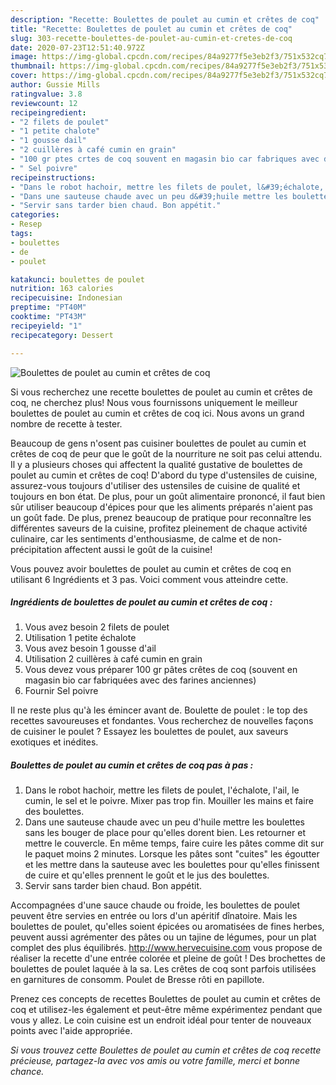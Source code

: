 ```yaml
---
description: "Recette: Boulettes de poulet au cumin et crêtes de coq"
title: "Recette: Boulettes de poulet au cumin et crêtes de coq"
slug: 303-recette-boulettes-de-poulet-au-cumin-et-cretes-de-coq
date: 2020-07-23T12:51:40.972Z
image: https://img-global.cpcdn.com/recipes/84a9277f5e3eb2f3/751x532cq70/boulettes-de-poulet-au-cumin-et-cretes-de-coq-photo-principale-de-la-recette.jpg
thumbnail: https://img-global.cpcdn.com/recipes/84a9277f5e3eb2f3/751x532cq70/boulettes-de-poulet-au-cumin-et-cretes-de-coq-photo-principale-de-la-recette.jpg
cover: https://img-global.cpcdn.com/recipes/84a9277f5e3eb2f3/751x532cq70/boulettes-de-poulet-au-cumin-et-cretes-de-coq-photo-principale-de-la-recette.jpg
author: Gussie Mills
ratingvalue: 3.8
reviewcount: 12
recipeingredient:
- "2 filets de poulet"
- "1 petite chalote"
- "1 gousse dail"
- "2 cuillères à café cumin en grain"
- "100 gr ptes crtes de coq souvent en magasin bio car fabriques avec des farines anciennes"
- " Sel poivre"
recipeinstructions:
- "Dans le robot hachoir, mettre les filets de poulet, l&#39;échalote, l&#39;ail, le cumin, le sel et le poivre. Mixer pas trop fin. Mouiller les mains et faire des boulettes."
- "Dans une sauteuse chaude avec un peu d&#39;huile mettre les boulettes sans les bouger de place pour qu&#39;elles dorent bien. Les retourner et mettre le couvercle. En même temps, faire cuire les pâtes comme dit sur le paquet moins 2 minutes. Lorsque les pâtes sont &#34;cuites&#34; les égoutter et les mettre dans la sauteuse avec les boulettes pour qu&#39;elles finissent de cuire et qu&#39;elles prennent le goût et le jus des boulettes."
- "Servir sans tarder bien chaud. Bon appétit."
categories:
- Resep
tags:
- boulettes
- de
- poulet

katakunci: boulettes de poulet 
nutrition: 163 calories
recipecuisine: Indonesian
preptime: "PT40M"
cooktime: "PT43M"
recipeyield: "1"
recipecategory: Dessert

---
```



![Boulettes de poulet au cumin et crêtes de coq](https://img-global.cpcdn.com/recipes/84a9277f5e3eb2f3/751x532cq70/boulettes-de-poulet-au-cumin-et-cretes-de-coq-photo-principale-de-la-recette.jpg)

Si vous recherchez une recette boulettes de poulet au cumin et crêtes de coq, ne cherchez plus! Nous vous fournissons uniquement le meilleur boulettes de poulet au cumin et crêtes de coq ici. Nous avons un grand nombre de recette à tester.

Beaucoup de gens n'osent pas cuisiner boulettes de poulet au cumin et crêtes de coq de peur que le goût de la nourriture ne soit pas celui attendu. Il y a plusieurs choses qui affectent la qualité gustative de boulettes de poulet au cumin et crêtes de coq! D'abord du type d'ustensiles de cuisine, assurez-vous toujours d'utiliser des ustensiles de cuisine de qualité et toujours en bon état. De plus, pour un goût alimentaire prononcé, il faut bien sûr utiliser beaucoup d'épices pour que les aliments préparés n'aient pas un goût fade. De plus, prenez beaucoup de pratique pour reconnaître les différentes saveurs de la cuisine, profitez pleinement de chaque activité culinaire, car les sentiments d'enthousiasme, de calme et de non-précipitation affectent aussi le goût de la cuisine!

<!--inarticleads1-->

Vous pouvez avoir boulettes de poulet au cumin et crêtes de coq en utilisant 6 Ingrédients et 3 pas. Voici comment vous atteindre cette.

##### Ingrédients de boulettes de poulet au cumin et crêtes de coq :

1. Vous avez besoin 2 filets de poulet
1. Utilisation 1 petite échalote
1. Vous avez besoin 1 gousse d&#39;ail
1. Utilisation 2 cuillères à café cumin en grain
1. Vous devez vous préparer 100 gr pâtes crêtes de coq (souvent en magasin bio car fabriquées avec des farines anciennes)
1. Fournir  Sel poivre


Il ne reste plus qu&#39;à les émincer avant de. Boulette de poulet : le top des recettes savoureuses et fondantes. Vous recherchez de nouvelles façons de cuisiner le poulet ? Essayez les boulettes de poulet, aux saveurs exotiques et inédites. 

<!--inarticleads2-->

##### Boulettes de poulet au cumin et crêtes de coq pas à pas :

1. Dans le robot hachoir, mettre les filets de poulet, l&#39;échalote, l&#39;ail, le cumin, le sel et le poivre. Mixer pas trop fin. Mouiller les mains et faire des boulettes.
1. Dans une sauteuse chaude avec un peu d&#39;huile mettre les boulettes sans les bouger de place pour qu&#39;elles dorent bien. Les retourner et mettre le couvercle. En même temps, faire cuire les pâtes comme dit sur le paquet moins 2 minutes. Lorsque les pâtes sont &#34;cuites&#34; les égoutter et les mettre dans la sauteuse avec les boulettes pour qu&#39;elles finissent de cuire et qu&#39;elles prennent le goût et le jus des boulettes.
1. Servir sans tarder bien chaud. Bon appétit.


Accompagnées d&#39;une sauce chaude ou froide, les boulettes de poulet peuvent être servies en entrée ou lors d&#39;un apéritif dînatoire. Mais les boulettes de poulet, qu&#39;elles soient épicées ou aromatisées de fines herbes, peuvent aussi agrémenter des pâtes ou un tajine de légumes, pour un plat complet des plus équilibrés. http://www.hervecuisine.com vous propose de réaliser la recette d&#39;une entrée colorée et pleine de goût ! Des brochettes de boulettes de poulet laquée à la sa. Les crêtes de coq sont parfois utilisées en garnitures de consomm. Poulet de Bresse rôti en papillote. 

<!--inarticleads1-->

<p>
Prenez ces concepts de recettes Boulettes de poulet au cumin et crêtes de coq et utilisez-les également et peut-être même expérimentez pendant que vous y allez. Le coin cuisine est un endroit idéal pour tenter de nouveaux points avec l'aide appropriée.
</p>

<p>
<i>Si vous trouvez cette Boulettes de poulet au cumin et crêtes de coq recette précieuse, partagez-la avec vos amis ou votre famille, merci et bonne chance.</i>
</p>
